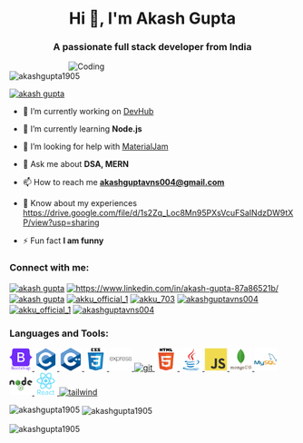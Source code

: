<h1 align="center">Hi 👋, I'm Akash Gupta</h1>
<h3 align="center">A passionate full stack developer from India</h3>
<img align="right" alt="Coding" width="400" src="https://cdn.dribbble.com/users/1162077/screenshots/3848914/programmer.gif">

<p align="left"> <img src="https://komarev.com/ghpvc/?username=akashgupta1905&label=Profile%20views&color=0e75b6&style=flat" alt="akashgupta1905" /> </p>

<p align="left"> <a href="https://twitter.com/akash gupta" target="blank"><img src="https://img.shields.io/twitter/follow/akash gupta?logo=twitter&style=for-the-badge" alt="akash gupta" /></a> </p>

- 🔭 I’m currently working on [DevHub](https://dev-hub-fawn.vercel.app/posts)

- 🌱 I’m currently learning **Node.js**

- 🤝 I’m looking for help with [MaterialJam](http://materialjam187.epizy.com/?i=1)

- 💬 Ask me about **DSA, MERN**

- 📫 How to reach me **akashguptavns004@gmail.com**

- 📄 Know about my experiences https://drive.google.com/file/d/1s2Zq_Loc8Mn95PXsVcuFSaINdzDW9tXP/view?usp=sharing

- ⚡ Fun fact **I am funny**

<h3 align="left">Connect with me:</h3>
<p align="left">
<a href="https://twitter.com/akash gupta" target="blank"><img align="center" src="https://raw.githubusercontent.com/rahuldkjain/github-profile-readme-generator/master/src/images/icons/Social/twitter.svg" alt="akash gupta" height="30" width="40" /></a>
<a href="https://linkedin.com/in/https://www.linkedin.com/in/akash-gupta-87a86521b/" target="blank"><img align="center" src="https://raw.githubusercontent.com/rahuldkjain/github-profile-readme-generator/master/src/images/icons/Social/linked-in-alt.svg" alt="https://www.linkedin.com/in/akash-gupta-87a86521b/" height="30" width="40" /></a>
<a href="https://fb.com/akash gupta" target="blank"><img align="center" src="https://raw.githubusercontent.com/rahuldkjain/github-profile-readme-generator/master/src/images/icons/Social/facebook.svg" alt="akash gupta" height="30" width="40" /></a>
<a href="https://instagram.com/akku_official_1" target="blank"><img align="center" src="https://raw.githubusercontent.com/rahuldkjain/github-profile-readme-generator/master/src/images/icons/Social/instagram.svg" alt="akku_official_1" height="30" width="40" /></a>
<a href="https://www.codechef.com/users/akku_703" target="blank"><img align="center" src="https://cdn.jsdelivr.net/npm/simple-icons@3.1.0/icons/codechef.svg" alt="akku_703" height="30" width="40" /></a>
<a href="https://www.hackerrank.com/akashguptavns004" target="blank"><img align="center" src="https://raw.githubusercontent.com/rahuldkjain/github-profile-readme-generator/master/src/images/icons/Social/hackerrank.svg" alt="akashguptavns004" height="30" width="40" /></a>
<a href="https://www.leetcode.com/akku_official_1" target="blank"><img align="center" src="https://raw.githubusercontent.com/rahuldkjain/github-profile-readme-generator/master/src/images/icons/Social/leet-code.svg" alt="akku_official_1" height="30" width="40" /></a>
<a href="https://auth.geeksforgeeks.org/user/akashguptavns004" target="blank"><img align="center" src="https://raw.githubusercontent.com/rahuldkjain/github-profile-readme-generator/master/src/images/icons/Social/geeks-for-geeks.svg" alt="akashguptavns004" height="30" width="40" /></a>
</p>

<h3 align="left">Languages and Tools:</h3>
<p align="left"> <a href="https://getbootstrap.com" target="_blank" rel="noreferrer"> <img src="https://raw.githubusercontent.com/devicons/devicon/master/icons/bootstrap/bootstrap-plain-wordmark.svg" alt="bootstrap" width="40" height="40"/> </a> <a href="https://www.cprogramming.com/" target="_blank" rel="noreferrer"> <img src="https://raw.githubusercontent.com/devicons/devicon/master/icons/c/c-original.svg" alt="c" width="40" height="40"/> </a> <a href="https://www.w3schools.com/cpp/" target="_blank" rel="noreferrer"> <img src="https://raw.githubusercontent.com/devicons/devicon/master/icons/cplusplus/cplusplus-original.svg" alt="cplusplus" width="40" height="40"/> </a> <a href="https://www.w3schools.com/css/" target="_blank" rel="noreferrer"> <img src="https://raw.githubusercontent.com/devicons/devicon/master/icons/css3/css3-original-wordmark.svg" alt="css3" width="40" height="40"/> </a> <a href="https://expressjs.com" target="_blank" rel="noreferrer"> <img src="https://raw.githubusercontent.com/devicons/devicon/master/icons/express/express-original-wordmark.svg" alt="express" width="40" height="40"/> </a> <a href="https://git-scm.com/" target="_blank" rel="noreferrer"> <img src="https://www.vectorlogo.zone/logos/git-scm/git-scm-icon.svg" alt="git" width="40" height="40"/> </a> <a href="https://www.w3.org/html/" target="_blank" rel="noreferrer"> <img src="https://raw.githubusercontent.com/devicons/devicon/master/icons/html5/html5-original-wordmark.svg" alt="html5" width="40" height="40"/> </a> <a href="https://www.java.com" target="_blank" rel="noreferrer"> <img src="https://raw.githubusercontent.com/devicons/devicon/master/icons/java/java-original.svg" alt="java" width="40" height="40"/> </a> <a href="https://developer.mozilla.org/en-US/docs/Web/JavaScript" target="_blank" rel="noreferrer"> <img src="https://raw.githubusercontent.com/devicons/devicon/master/icons/javascript/javascript-original.svg" alt="javascript" width="40" height="40"/> </a> <a href="https://www.mongodb.com/" target="_blank" rel="noreferrer"> <img src="https://raw.githubusercontent.com/devicons/devicon/master/icons/mongodb/mongodb-original-wordmark.svg" alt="mongodb" width="40" height="40"/> </a> <a href="https://www.mysql.com/" target="_blank" rel="noreferrer"> <img src="https://raw.githubusercontent.com/devicons/devicon/master/icons/mysql/mysql-original-wordmark.svg" alt="mysql" width="40" height="40"/> </a> <a href="https://nodejs.org" target="_blank" rel="noreferrer"> <img src="https://raw.githubusercontent.com/devicons/devicon/master/icons/nodejs/nodejs-original-wordmark.svg" alt="nodejs" width="40" height="40"/> </a> <a href="https://reactjs.org/" target="_blank" rel="noreferrer"> <img src="https://raw.githubusercontent.com/devicons/devicon/master/icons/react/react-original-wordmark.svg" alt="react" width="40" height="40"/> </a> <a href="https://tailwindcss.com/" target="_blank" rel="noreferrer"> <img src="https://www.vectorlogo.zone/logos/tailwindcss/tailwindcss-icon.svg" alt="tailwind" width="40" height="40"/> </a> </p>

<p><img align="left" src="https://github-readme-stats.vercel.app/api/top-langs?username=akashgupta1905&show_icons=true&locale=en&layout=compact" alt="akashgupta1905" /></p>

<p>&nbsp;<img align="center" src="https://github-readme-stats.vercel.app/api?username=akashgupta1905&show_icons=true&locale=en" alt="akashgupta1905" /></p>

<p><img align="center" src="https://github-readme-streak-stats.herokuapp.com/?user=akashgupta1905&" alt="akashgupta1905" /></p>
